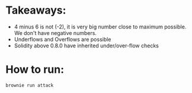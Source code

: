 # Takeaways:

- 4 minus 6 is not (-2), it is very big number close to maximum possible. We don't have negative numbers.
- Underflows and Overflows are possible
- Solidity above 0.8.0 have inherited under/over-flow checks

# How to run:

```bash
brownie run attack
```